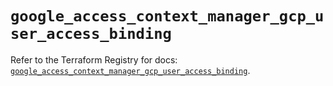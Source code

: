 # `google_access_context_manager_gcp_user_access_binding`

Refer to the Terraform Registry for docs: [`google_access_context_manager_gcp_user_access_binding`](https://registry.terraform.io/providers/hashicorp/google/5.42.0/docs/resources/access_context_manager_gcp_user_access_binding).
